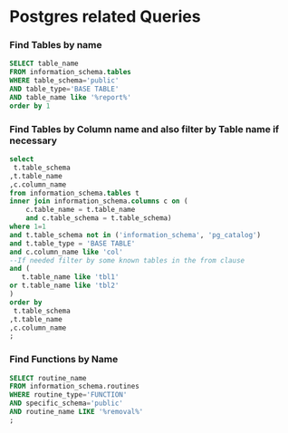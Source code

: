 # Postgres related Queries

### Find Tables by name
```sql
SELECT table_name
FROM information_schema.tables
WHERE table_schema='public'
AND table_type='BASE TABLE'
AND table_name like '%report%'
order by 1
```
### Find Tables by Column name and also filter by Table name if necessary
```sql
select 
 t.table_schema
,t.table_name
,c.column_name
from information_schema.tables t
inner join information_schema.columns c on (
    c.table_name = t.table_name 
    and c.table_schema = t.table_schema)
where 1=1
and t.table_schema not in ('information_schema', 'pg_catalog')
and t.table_type = 'BASE TABLE'
and c.column_name like 'col'
--If needed filter by some known tables in the from clause
and (
   t.table_name like 'tbl1'
or t.table_name like 'tbl2'
)
order by 
 t.table_schema
,t.table_name
,c.column_name
;
```

### Find Functions by Name
```sql
SELECT routine_name 
FROM information_schema.routines 
WHERE routine_type='FUNCTION' 
AND specific_schema='public' 
AND routine_name LIKE '%removal%'
;
```
